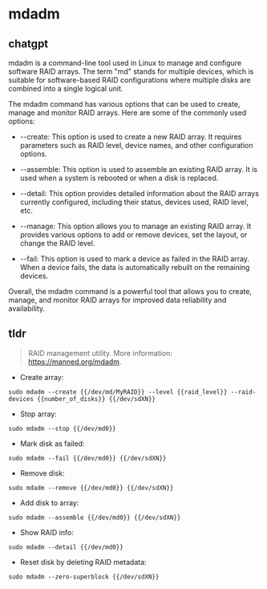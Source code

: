 # mdadm 
## chatgpt 
mdadm is a command-line tool used in Linux to manage and configure software RAID arrays. The term "md" stands for multiple devices, which is suitable for software-based RAID configurations where multiple disks are combined into a single logical unit.

The mdadm command has various options that can be used to create, manage and monitor RAID arrays. Here are some of the commonly used options:

- --create: This option is used to create a new RAID array. It requires parameters such as RAID level, device names, and other configuration options.

- --assemble: This option is used to assemble an existing RAID array. It is used when a system is rebooted or when a disk is replaced.

- --detail: This option provides detailed information about the RAID arrays currently configured, including their status, devices used, RAID level, etc.

- --manage: This option allows you to manage an existing RAID array. It provides various options to add or remove devices, set the layout, or change the RAID level.

- --fail: This option is used to mark a device as failed in the RAID array. When a device fails, the data is automatically rebuilt on the remaining devices.

Overall, the mdadm command is a powerful tool that allows you to create, manage, and monitor RAID arrays for improved data reliability and availability. 

## tldr 
 
> RAID management utility.
> More information: <https://manned.org/mdadm>.

- Create array:

`sudo mdadm --create {{/dev/md/MyRAID}} --level {{raid_level}} --raid-devices {{number_of_disks}} {{/dev/sdXN}}`

- Stop array:

`sudo mdadm --stop {{/dev/md0}}`

- Mark disk as failed:

`sudo mdadm --fail {{/dev/md0}} {{/dev/sdXN}}`

- Remove disk:

`sudo mdadm --remove {{/dev/md0}} {{/dev/sdXN}}`

- Add disk to array:

`sudo mdadm --assemble {{/dev/md0}} {{/dev/sdXN}}`

- Show RAID info:

`sudo mdadm --detail {{/dev/md0}}`

- Reset disk by deleting RAID metadata:

`sudo mdadm --zero-superblock {{/dev/sdXN}}`
